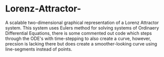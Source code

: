 # Lorenz-Attractor-
A scalable two-dimensional graphical representation of a Lorenz Attractor system. 
This system uses Eulers method for solving systems of Ordinaery Differential Equations,
there is some commented out code which steps through the ODE's with time-stepping to also create a curve, 
however, precsion is lacking there but does create a smoother-looking curve using line-segments instead of points. 
